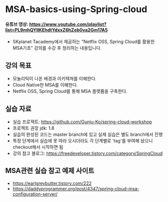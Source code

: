 # MSA-basics-using-Spring-cloud
#### 유튜브 영상: https://www.youtube.com/playlist?list=PL9mhQYIlKEhdtYdxxZ6hZeb0va2Gm17A5
- SKplanet Tacademy에서 제공하는 "Netflix OSS, Spring Cloud를 활용한 MSA기초" 강의를 수강 후 정리하는 내용입니다.

## 강의 목표
- 모놀리틱이 나온 배경과 아키텍쳐를 이해한다.
- Cloud Native한 MSA를 이해한다.
- Netflix OSS, Spring Cloud를 통해 MSA 플랫폼을 구축한다.

## 실습 자료
- 실습 프로젝트: https://github.com/Gunju-Ko/spring-cloud-workshop
- 프로젝트 권장 jdk: 1.8
- 실습의 완성된 코드는 master branch에 있고 실제 실습은 별도 branch에서 진행
- 특정 단계에서 실습에 못 따라 오시더라도 각 단계별로 'tag'를 부여해 놨으니 checkout해서 시작하면 됨
- 강의 참고 블로그: https://freedeveloper.tistory.com/category/SpringCloud

## MSA관련 실습 참고 예제 사이트
- https://earlgreybutter.tistory.com/222
- https://daddyprogrammer.org/post/4347/spring-cloud-msa-configuration-server/